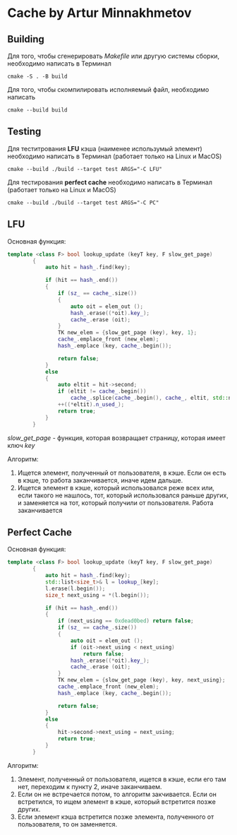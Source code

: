 # Cache by Artur Minnakhmetov
## Building
Для того, чтобы сгенерировать _Makefile_ или другую системы сборки, необходимо написать в Терминал
```
cmake -S . -B build
```
Для того, чтобы скомпилировать исполняемый файл, необходимо написать
```
cmake --build build
```

## Testing
Для теститрования __LFU__ кэша (наименее использумый элемент) необходимо написать в Терминал (работает только на Linux и MacOS)
```
cmake --build ./build --target test ARGS="-C LFU"
```
Для тестирования __perfect cache__ необходимо написать в Терминал (работает только на Linux и MacOS)
```
cmake --build ./build --target test ARGS="-C PC"
```

## LFU
Основная функция:
```C++
template <class F> bool lookup_update (keyT key, F slow_get_page)
        {
            auto hit = hash_.find(key);

            if (hit == hash_.end())
            {
                if (sz_ == cache_.size())
                {
                    auto oit = elem_out ();
                    hash_.erase((*oit).key_);
                    cache_.erase (oit);
                }
                TK new_elem = {slow_get_page (key), key, 1};
                cache_.emplace_front (new_elem);
                hash_.emplace (key, cache_.begin());

                return false;
            }
            else
            {
                auto eltit = hit->second;
                if (eltit != cache_.begin())
                    cache_.splice(cache_.begin(), cache_, eltit, std::next(eltit));
                ++((*eltit).n_used_);
                return true;
            }
        }
```
_slow_get_page_ - функция, которая возвращает страницу, которая имеет ключ _key_

Алгоритм:
1) Ищется элемент, полученный от пользователя, в кэше. Если он есть в кэше, то работа заканчивается, иначе идем дальше.
2) Ищется элемент в кэше, который использовался реже всех или, если такого не нашлось, тот, который использовался раньше других, и заменяется на тот, который получили от пользователя. Работа заканчивается

## Perfect Cache

Основная функция:
```C++
template <class F> bool lookup_update (keyT key, F slow_get_page)
        {
            auto hit = hash_.find(key);
            std::list<size_t>& l = lookup_[key];
            l.erase(l.begin());
            size_t next_using = *(l.begin());

            if (hit == hash_.end())
            {
                if (next_using == 0xdead0bed) return false;
                if (sz_ == cache_.size())
                {
                    auto oit = elem_out ();
                    if (oit->next_using < next_using)
                        return false;
                    hash_.erase((*oit).key_);
                    cache_.erase (oit);
                }
                TK new_elem = {slow_get_page (key), key, next_using};
                cache_.emplace_front (new_elem);
                hash_.emplace (key, cache_.begin());

                return false;
            }
            else
            {
                hit->second->next_using = next_using;
                return true;
            }
        }
```

Алгоритм:
1) Элемент, полученный от пользователя, ищется в кэше, если его там нет, переходим к пункту 2, иначе заканчиваем.
2) Если он не встречается потом, то алгоритм закчивается. Если он встретился, то ищем элемент в кэше, который встретится позже других.
3) Если элемент кэша встретится позже элемента, полученного от пользователя, то он заменяется.
